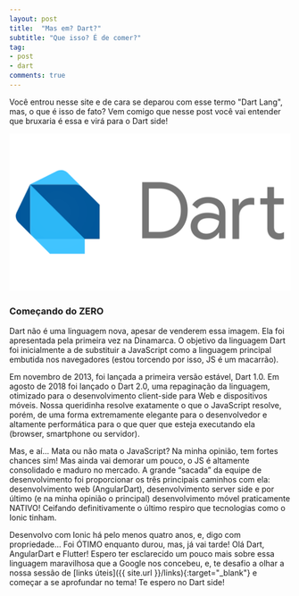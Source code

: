 ```yaml
---
layout: post
title:  "Mas em? Dart?"
subtitle: "Que isso? É de comer?"
tag:
- post
- dart
comments: true
---
```


Você entrou nesse site e de cara se deparou com esse termo "Dart Lang", mas, o que é isso de fato? Vem comigo que nesse post você vai entender que bruxaria é essa e virá para o Dart side!


![Logo](/assets/img/posts/2019/01/2019-01-26-mas-em-dart/dart-logo-for-shares.png)


### Começando do ZERO 
Dart não é uma linguagem nova, apesar de venderem essa imagem. Ela foi apresentada pela primeira vez na Dinamarca. O objetivo da linguagem Dart foi inicialmente a de substituir a JavaScript como a linguagem principal embutida nos navegadores (estou torcendo por isso, JS é um macarrão).

Em novembro de 2013, foi lançada a primeira versão estável, Dart 1.0. Em agosto de 2018 foi lançado o Dart 2.0, uma repaginação da linguagem, otimizado para o desenvolvimento client-side para Web e dispositivos móveis. Nossa queridinha resolve exatamente o que o JavaScript resolve, porém, de uma forma extremamente elegante para o desenvolvedor e altamente performática para o que quer que esteja executando ela (browser, smartphone ou servidor).

Mas, e aí… Mata ou não mata o JavaScript? Na minha opinião, tem fortes chances sim! Mas ainda vai demorar um pouco, o JS é altamente consolidado e maduro no mercado. A grande “sacada” da equipe de desenvolvimento foi proporcionar os três principais caminhos com ela: desenvolvimento web (AngularDart), desenvolvimento server side e por último (e na minha opinião o principal) desenvolvimento móvel praticamente NATIVO! Ceifando definitivamente o último respiro que tecnologias como o Ionic tinham.

Desenvolvo com Ionic há pelo menos quatro anos, e, digo com propriedade… Foi ÓTIMO enquanto durou, mas, já vai tarde! Olá Dart, AngularDart e Flutter!
Espero ter esclarecido um pouco mais sobre essa linguagem maravilhosa que a Google nos concebeu, e, te desafio a olhar a nossa sessão de [links úteis]({{ site.url }}/links){:target="_blank"} e começar a se aprofundar no tema!
Te espero no Dart side!